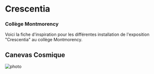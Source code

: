 # Crescentia # 
### Collège Montmorency ###

Voici la fiche d'inspiration pour les différentes installation de l'exposition "Crescentia" au collège Montmorency.

## Canevas Cosmique ##

![photo](Crescentia_canevas_cosmique.png)


